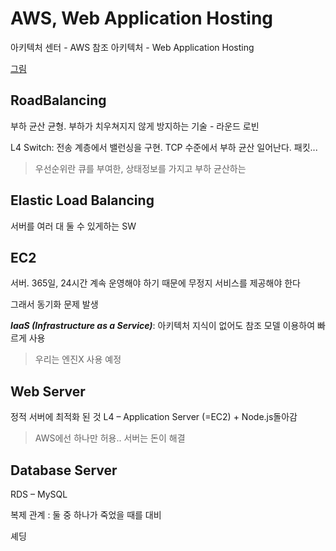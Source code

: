# AWS, Web Application Hosting
아키텍처 센터 - AWS 참조 아키텍처 - Web Application Hosting

[그림](../img/aws2.png)


## RoadBalancing

부하 균산 균형. 부하가 치우쳐지지 않게 방지하는 기술 - 라운드 로빈

L4 Switch: 전송 계층에서 밸런싱을 구현. TCP 수준에서 부하 균산 일어난다. 패킷...

> 우선순위란 큐를 부여한, 상태정보를 가지고 부하 균산하는


## Elastic Load Balancing

서버를 여러 대 둘 수 있게하는 SW


## EC2

서버. 365일, 24시간 계속 운영해야 하기 때문에 무정지 서비스를 제공해야 한다

그래서 동기화 문제 발생

**_IaaS (Infrastructure as a Service)_**: 아키텍처 지식이 없어도 참조 모델 이용하여 빠르게 사용
> 우리는 엔진X 사용 예정


## Web Server

정적 서버에 최적화 된 것
L4 – Application Server (=EC2) + Node.js돌아감
> AWS에선 하나만 허용.. 서버는 돈이 해결


## Database Server

RDS – MySQL

복제 관계 : 둘 중 하나가 죽었을 때를 대비

셰딩
